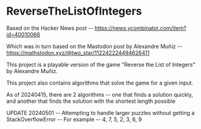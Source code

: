 # ReverseTheListOfIntegers

Based on the Hacker News post -- https://news.ycombinator.com/item?id=40010066

Which was in turn based on the Mastodon post by Alexandre Muñiz -- https://mathstodon.xyz/@two_star/112242224494626411

This project is a playable version of the game "Reverse the List of Integers" by Alexandre Muñiz.

This project also contains algorithms that solve the game for a given input.

As of 20240415, there are 2 algorithms -- one that finds a solution quickly, and another that finds the solution with the shortest length possible

UPDATE 20240501 -- Attempting to handle larger puzzles without getting a StackOverflowError -- For example -- 4, 7, 5, 2, 3, 6, 9

